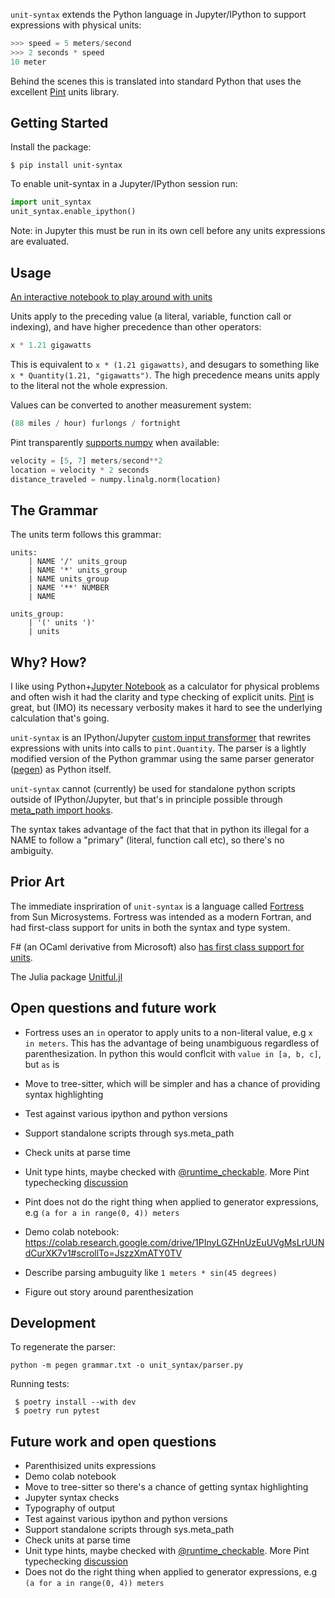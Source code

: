 `unit-syntax` extends the Python language in Jupyter/IPython to support expressions with physical units:

```python
>>> speed = 5 meters/second
>>> 2 seconds * speed
10 meter
```

Behind the scenes this is translated into standard Python that uses the excellent [Pint](https://pint.readthedocs.io/) units library.

## Getting Started

Install the package:

```shell
$ pip install unit-syntax
```

To enable unit-syntax in a Jupyter/IPython session run:

```python
import unit_syntax
unit_syntax.enable_ipython()
```

Note: in Jupyter this must be run in its own cell before any units expressions are evaluated.

## Usage

[An interactive notebook to play around with units](https://colab.research.google.com/drive/1PInyLGZHnUzEuUVgMsLrUUNdCurXK7v1#scrollTo=JszzXmATY0TV)

Units apply to the preceding value (a literal, variable, function call or indexing), and have higher precedence than other operators:

```python
x * 1.21 gigawatts
```

This is equivalent to `x * (1.21 gigawatts)`, and desugars to something like `x * Quantity(1.21, "gigawatts")`. The high precedence means units apply to the literal not the whole expression.

Values can be converted to another measurement system:

```python
(88 miles / hour) furlongs / fortnight
```

Pint transparently [supports numpy](https://pint.readthedocs.io/en/stable/user/numpy.html) when available:

```python
velocity = [5, 7] meters/second**2
location = velocity * 2 seconds
distance_traveled = numpy.linalg.norm(location)
```

## The Grammar

The units term follows this grammar:

```
units:
    | NAME '/' units_group
    | NAME '*' units_group
    | NAME units_group
    | NAME '**' NUMBER
    | NAME

units_group:
    | '(' units ')'
    | units
```

## Why? How?

I like using Python+[Jupyter Notebook](https://jupyter.org/) as a calculator for physical problems and often wish it had the clarity and type checking of explicit units. [Pint](https://pint.readthedocs.io/) is great, but (IMO) its necessary verbosity makes it hard to see the underlying calculation that's going.

`unit-syntax` is an IPython/Jupyter [custom input transformer](https://ipython.readthedocs.io/en/stable/config/inputtransforms.html) that rewrites expressions with units into calls to `pint.Quantity`. The parser is a lightly modified version of the Python grammar using the same parser generator ([pegen](https://github.com/we-like-parsers/pegen)) as Python itself.

`unit-syntax` cannot (currently) be used for standalone python scripts outside of IPython/Jupyter, but that's in principle possible through [meta_path import hooks](https://docs.python.org/3/reference/import.html#the-meta-path).

The syntax takes advantage of the fact that that in python its illegal for a NAME to follow a "primary" (literal, function call etc), so there's no ambiguity.

## Prior Art

The immediate inspriration of `unit-syntax` is a language called [Fortress](https://citeseerx.ist.psu.edu/viewdoc/download?doi=10.1.1.180.6323&rep=rep1&type=pdf) from Sun Microsystems. Fortress was intended as a modern Fortran, and had first-class support for units in both the syntax and type system.

F# (an OCaml derivative from Microsoft) also [has first class support for units](https://en.wikibooks.org/wiki/F_Sharp_Programming/Units_of_Measure).

The Julia package [Unitful.jl](http://painterqubits.github.io/Unitful.jl/stable/)

## Open questions and future work

- Fortress uses an `in` operator to apply units to a non-literal value, e.g `x in meters`. This has the advantage of being unambiguous regardless of parenthesization. In python this would conflcit with `value in [a, b, c]`, but `as` is

- Move to tree-sitter, which will be simpler and has a chance of providing syntax highlighting
- Test against various ipython and python versions
- Support standalone scripts through sys.meta_path
- Check units at parse time
- Unit type hints, maybe checked with [@runtime_checkable](https://docs.python.org/3/library/typing.html#typing.runtime_checkable). More Pint typechecking [discussion](https://github.com/hgrecco/pint/issues/1166)
- Pint does not do the right thing when applied to generator expressions, e.g `(a for a in range(0, 4)) meters`
- Demo colab notebook: https://colab.research.google.com/drive/1PInyLGZHnUzEuUVgMsLrUUNdCurXK7v1#scrollTo=JszzXmATY0TV
- Describe parsing ambuguity like `1 meters * sin(45 degrees)`
- Figure out story around parenthesization

## Development

To regenerate the parser:

`python -m pegen grammar.txt -o unit_syntax/parser.py`

Running tests:

```
 $ poetry install --with dev
 $ poetry run pytest
```

## Future work and open questions

- Parenthisized units expressions
- Demo colab notebook
- Move to tree-sitter so there's a chance of getting syntax highlighting
- Jupyter syntax checks
- Typography of output
- Test against various ipython and python versions
- Support standalone scripts through sys.meta_path
- Check units at parse time
- Unit type hints, maybe checked with [@runtime_checkable](https://docs.python.org/3/library/typing.html#typing.runtime_checkable). More Pint typechecking [discussion](https://github.com/hgrecco/pint/issues/1166)
- Does not do the right thing when applied to generator expressions, e.g `(a for a in range(0, 4)) meters`
